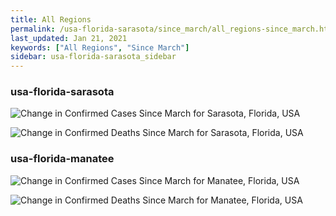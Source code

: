 ```yaml
---
title: All Regions
permalink: /usa-florida-sarasota/since_march/all_regions-since_march.html
last_updated: Jan 21, 2021
keywords: ["All Regions", "Since March"]
sidebar: usa-florida-sarasota_sidebar
---
```


<h3>usa-florida-sarasota</h3>

![Change in Confirmed Cases Since March for Sarasota, Florida, USA](/covid_tracker/images/graphs/usa-florida-sarasota-delta_confirmed-since_march_graph.png)

![Change in Confirmed Deaths Since March for Sarasota, Florida, USA](/covid_tracker/images/graphs/usa-florida-sarasota-delta_deaths-since_march_graph.png)

<h3>usa-florida-manatee</h3>

![Change in Confirmed Cases Since March for Manatee, Florida, USA](/covid_tracker/images/graphs/usa-florida-manatee-delta_confirmed-since_march_graph.png)

![Change in Confirmed Deaths Since March for Manatee, Florida, USA](/covid_tracker/images/graphs/usa-florida-manatee-delta_deaths-since_march_graph.png)

